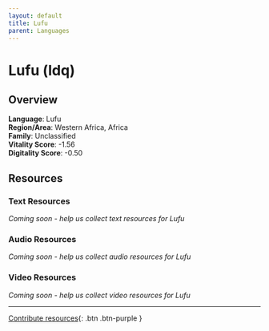 ```yaml
---
layout: default
title: Lufu
parent: Languages
---
```


# Lufu (ldq)

## Overview

**Language**: Lufu  
**Region/Area**: Western Africa, Africa  
**Family**: Unclassified  
**Vitality Score**: -1.56  
**Digitality Score**: -0.50  

## Resources

### Text Resources
*Coming soon - help us collect text resources for Lufu*

### Audio Resources
*Coming soon - help us collect audio resources for Lufu*

### Video Resources
*Coming soon - help us collect video resources for Lufu*

---

[Contribute resources](https://fairtrain.github.io/){: .btn .btn-purple }
